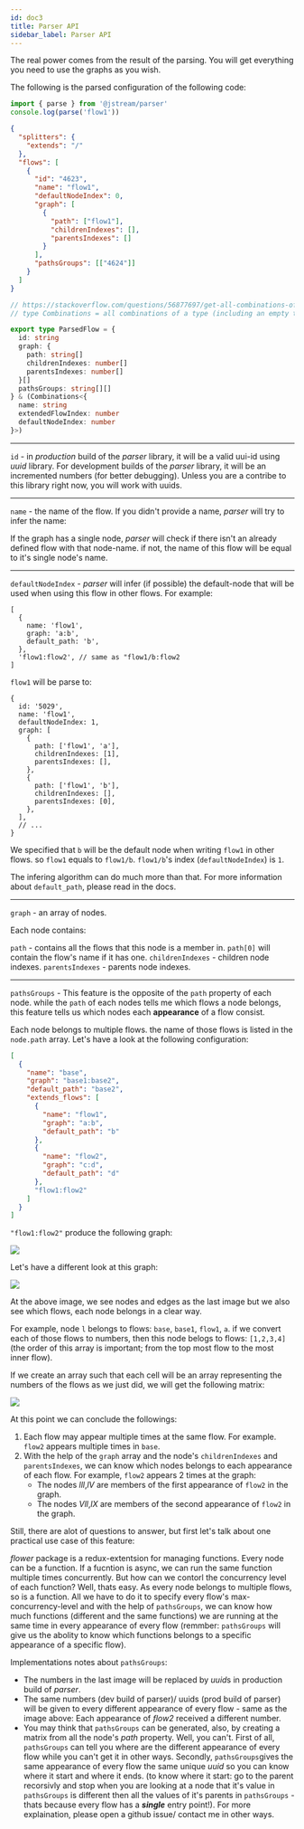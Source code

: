```yaml
---
id: doc3
title: Parser API
sidebar_label: Parser API
---
```


The real power comes from the result of the parsing. You will get everything you need to use the graphs as you wish.

The following is the parsed configuration of the following code:

```typescript
import { parse } from '@jstream/parser'
console.log(parse('flow1'))
```

```json
{
  "splitters": {
    "extends": "/"
  },
  "flows": [
    {
      "id": "4623",
      "name": "flow1",
      "defaultNodeIndex": 0,
      "graph": [
        {
          "path": ["flow1"],
          "childrenIndexes": [],
          "parentsIndexes": []
        }
      ],
      "pathsGroups": [["4624"]]
    }
  ]
}
```

```typescript
// https://stackoverflow.com/questions/56877697/get-all-combinations-of-a-type/56877972#56877972
// type Combinations = all combinations of a type (including an empty type)

export type ParsedFlow = {
  id: string
  graph: {
    path: string[]
    childrenIndexes: number[]
    parentsIndexes: number[]
  }[]
  pathsGroups: string[][]
} & (Combinations<{
  name: string
  extendedFlowIndex: number
  defaultNodeIndex: number
}>)
```

---

`id` - in _production_ build of the _parser_ library, it will be a valid
uui-id using _uuid_ library. For development builds of the _parser_
library, it will be an incremented numbers (for better debugging).
Unless you are a contribe to this library right now, you will work
with uuids.

---

`name` - the name of the flow. If you didn't provide a name, _parser_ will try to infer the name:

If the graph has a single node, _parser_ will check if there isn't an
already defined flow with that node-name. if not, the name of this
flow will be equal to it's single node's name.

---

`defaultNodeIndex` - _parser_ will infer (if possible) the default-node
that will be used when using this flow in other flows. For example:

```json5
[
  {
    name: 'flow1',
    graph: 'a:b',
    default_path: 'b',
  },
  'flow1:flow2', // same as "flow1/b:flow2
]
```

`flow1` will be parse to:

```json5
{
  id: '5029',
  name: 'flow1',
  defaultNodeIndex: 1,
  graph: [
    {
      path: ['flow1', 'a'],
      childrenIndexes: [1],
      parentsIndexes: [],
    },
    {
      path: ['flow1', 'b'],
      childrenIndexes: [],
      parentsIndexes: [0],
    },
  ],
  // ...
}
```

We specified that `b` will be the default node when writing `flow1` in other flows. so `flow1` equals to `flow1/b`. `flow1/b`'s index (`defaultNodeIndex`) is `1`.

The infering algorithm can do much more than that. For more information about `default_path`, please read in the docs.

---

`graph` - an array of nodes.

Each node contains:

`path` - contains all the flows that this node is a member in. `path[0]` will contain the flow's name if it has one.
`childrenIndexes` - children node indexes.
`parentsIndexes` - parents node indexes.

---

`pathsGroups` - This feature is the opposite of the `path` property of each node.
while the `path` of each nodes tells me which flows a node belongs,
this feature tells us which nodes each **appearance** of a flow consist.

Each node belongs to multiple flows. the name of those flows is listed in the `node.path` array. Let's have a look at the following configuration:

```json
[
  {
    "name": "base",
    "graph": "base1:base2",
    "default_path": "base2",
    "extends_flows": [
      {
        "name": "flow1",
        "graph": "a:b",
        "default_path": "b"
      },
      {
        "name": "flow2",
        "graph": "c:d",
        "default_path": "d"
      },
      "flow1:flow2"
    ]
  }
]
```

`"flow1:flow2"` produce the following graph:

![](https://i.imgur.com/onmgrUb.png)

Let's have a different look at this graph:

![](https://i.imgur.com/Bjd3Os2.jpg)

At the above image, we see nodes and edges as the last image but we also
see which flows, each node belongs in a clear way.

For example, node `l` belongs to flows: `base`, `base1`, `flow1`, `a`.
if we convert each of those flows to numbers, then this node belogs
to flows: `[1,2,3,4]` (the order of this array is important; from the top
most flow to the most inner flow).

If we create an array such that each cell will be an array representing
the numbers of the flows as we just did, we will get the following matrix:

![](https://i.imgur.com/QIytfC0.jpg)

At this point we can conclude the followings:

1. Each flow may appear multiple times at the same flow.
   For example. `flow2` appears multiple times in `base`.
2. With the help of the `graph` array and the node's
   `childrenIndexes` and `parentsIndexes`, we can know which nodes
   belongs to each appearance of each flow. For example, `flow2` appears 2 times at the graph:
   - The nodes _lll_,_lV_ are members of the first appearance of `flow2` in the graph.
   - The nodes _Vll_,_lX_ are members of the second appearance of `flow2` in the graph.

Still, there are alot of questions to answer, but first let's talk about one
practical use case of this feature:

_flower_ package is a redux-extentsion for managing functions.
Every node can be a function. If a fucntion is async, we can run the same function
multiple times concurrently. But how can we contorl the concurrency level of each
function? Well, thats easy. As every node belongs to multiple flows, so is a function.
All we have to do it to specify every flow's max-concurrency-level and with
the help of `pathsGroups`, we can know how much functions
(different and the same functions) we are running at the
same time in every appearance of every flow (remmber: `pathsGroups` will give us the
abolity to know which functions belongs to a specific appearance of a specific flow).
  
Implementations notes about `pathsGroups`:

- The numbers in the last image will be replaced by *uuid*s in production build of _parser_.
- The same numbers (dev build of parser)/ uuids (prod build of parser) will be given to
  every different appearance of every flow - same as the image above:
  Each appearance of _flow2_ received a different number.
- You may think that `pathsGroups` can be generated, also, by creating a matrix from all
  the node's _path_ property. Well, you can't. First of all, `pathsGroups` can tell you
  where are the different appearance of every flow while you can't get it in other ways.
  Secondly, `pathsGroups`gives the same appearance of every flow the same unique _uuid_
  so you can know where it start and where it ends. (to know where it start: go
  to the parent recorsivly and stop when you are looking at a node that it's
  value in `pathsGroups` is different then all the values of it's parents
  in `pathsGroups` - thats because every flow has a **_single_** entry point!).
  For more explaination, please open a github issue/ contact me in other ways.
